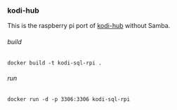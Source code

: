 ### kodi-hub

This is the raspberry pi port of [kodi-hub](https://github.com/rquez/docker-files) without Samba.


###### build

`docker build -t kodi-sql-rpi .`

###### run

`docker run -d -p 3306:3306 kodi-sql-rpi`
